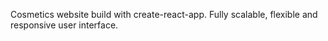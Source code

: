 Cosmetics website build with create-react-app. Fully scalable, flexible and responsive user interface.
